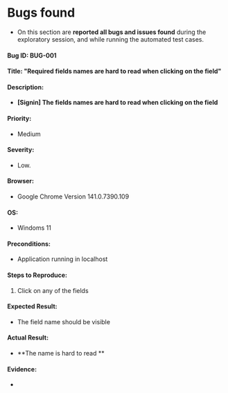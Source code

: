 # Bugs found

- On this section are **reported all bugs and issues found** during the exploratory session, and while running the automated test cases.

#### Bug ID: BUG-001

#### Title: "Required fields names are hard to read when clicking on the field"

#### Description:

- **[Signin] The fields names are hard to read when clicking on the field**

#### Priority: 

- Medium

#### Severity: 

- Low.

#### Browser:

- Google Chrome Version 141.0.7390.109

#### OS:

- Windoms 11

#### Preconditions:

- Application running in localhost 

#### Steps to Reproduce:

1. Click on any of the fields

#### Expected Result: 

- The field name should be visible

#### Actual Result: 

- **The name is hard to read **

#### Evidence: 

- **[]()**
